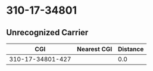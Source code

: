 # 310-17-34801
## Unrecognized Carrier


| CGI | Nearest CGI | Distance |
|-----|-------------|----------|
| 310-17-34801-427 |  | 0.0 |

